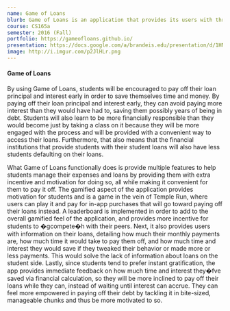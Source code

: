```yaml
---
name: Game of Loans
blurb: Game of Loans is an application that provides its users with three key amenities: information, convenience and motivation. Users are encouraged and empowered to start paying off their loan principal and interest ahead of schedule, saving themselves time, interest, and headaches.
course: CS165a
semester: 2016 (Fall)
portfolio: https://gameofloans.github.io/
presentation: https://docs.google.com/a/brandeis.edu/presentation/d/1HN8yEEvJZJD36qZVmMR_Ol4MLOcpuNm5tsLVVncJ_Vk/edit?usp=sharing
image: http://i.imgur.com/p2JlHLr.png
---
```

#### Game of Loans
By using Game of Loans, students will be encouraged to pay off their loan principal and interest early in order to save themselves time and money. By paying off their loan principal and interest early, they can avoid paying more interest than they would have had to, saving them possibly years of being in debt. Students will also learn to be more financially responsible than they would become just by taking a class on it because they will be more engaged with the process and will be provided with a convenient way to access their loans. Furthermore, that also means that the financial institutions that provide students with their student loans will also have less students defaulting on their loans.

What Game of Loans functionally does is provide multiple features to help students manage their expenses and loans by providing them with extra incentive and motivation for doing so, all while making it convenient for them to pay it off. The gamified aspect of the application provides motivation for students and is a game in the vein of Temple Run, where users can play it and pay for in-app purchases that will go toward paying off their loans instead. A leaderboard is implemented in order to add to the overall gamified feel of the application, and provides more incentive for students to �gcompete�h with their peers. Next, it also provides users with information on their loans, detailing how much their monthly payments are, how much time it would take to pay them off, and how much time and interest they would save if they tweaked their behavior or made more or less payments. This would solve the lack of information about loans on the student side. Lastly, since students tend to prefer instant gratification, the app provides immediate feedback on how much time and interest they�fve saved via financial calculation, so they will be more inclined to pay off their loans while they can, instead of waiting until interest can accrue. They can feel more empowered in paying off their debt by tackling it in bite-sized, manageable chunks and thus be more motivated to so.
